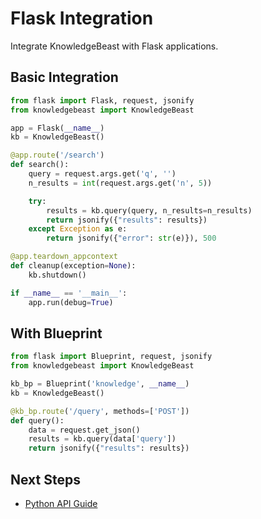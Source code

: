 # Flask Integration

Integrate KnowledgeBeast with Flask applications.

## Basic Integration

```python
from flask import Flask, request, jsonify
from knowledgebeast import KnowledgeBeast

app = Flask(__name__)
kb = KnowledgeBeast()

@app.route('/search')
def search():
    query = request.args.get('q', '')
    n_results = int(request.args.get('n', 5))

    try:
        results = kb.query(query, n_results=n_results)
        return jsonify({"results": results})
    except Exception as e:
        return jsonify({"error": str(e)}), 500

@app.teardown_appcontext
def cleanup(exception=None):
    kb.shutdown()

if __name__ == '__main__':
    app.run(debug=True)
```

## With Blueprint

```python
from flask import Blueprint, request, jsonify
from knowledgebeast import KnowledgeBeast

kb_bp = Blueprint('knowledge', __name__)
kb = KnowledgeBeast()

@kb_bp.route('/query', methods=['POST'])
def query():
    data = request.get_json()
    results = kb.query(data['query'])
    return jsonify({"results": results})
```

## Next Steps

- [Python API Guide](../guides/python-api.md)
